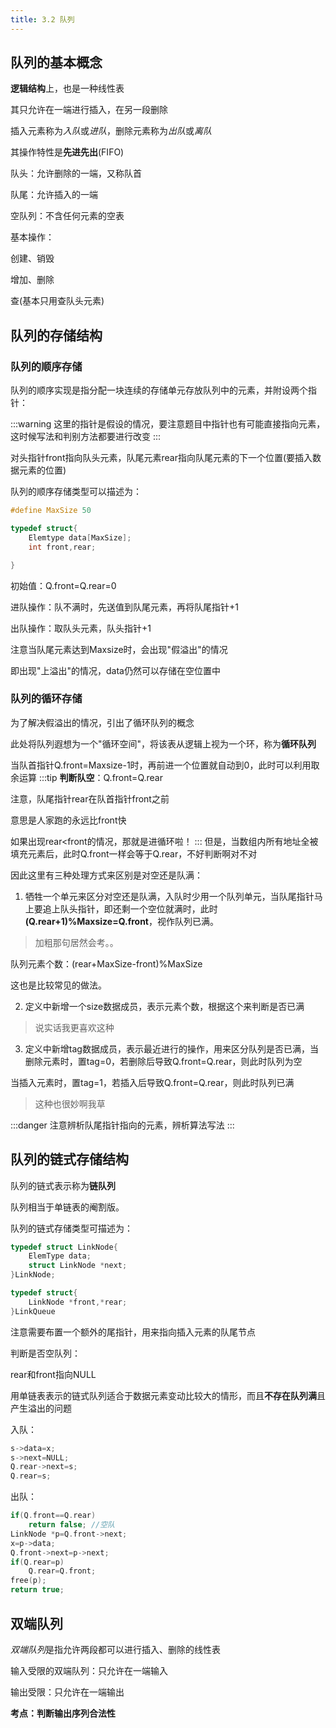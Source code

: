 ```yaml
---
title: 3.2 队列
---
```


## 队列的基本概念

**逻辑结构**上，也是一种线性表

其只允许在一端进行插入，在另一段删除

插入元素称为*入队*或*进队*，删除元素称为*出队*或*离队*

其操作特性是**先进先出**(FIFO)

队头：允许删除的一端，又称队首

队尾：允许插入的一端

空队列：不含任何元素的空表

基本操作：

创建、销毁

增加、删除

查(基本只用查队头元素)



## 队列的存储结构

### 队列的顺序存储

队列的顺序实现是指分配一块连续的存储单元存放队列中的元素，并附设两个指针：

:::warning
这里的指针是假设的情况，要注意题目中指针也有可能直接指向元素，这时候写法和判别方法都要进行改变
:::

对头指针front指向队头元素，队尾元素rear指向队尾元素的下一个位置(要插入数据元素的位置)

队列的顺序存储类型可以描述为：

```c
#define MaxSize 50

typedef struct{
    Elemtype data[MaxSize];
    int front,rear;

}
```

初始值：Q.front=Q.rear=0

进队操作：队不满时，先送值到队尾元素，再将队尾指针+1

出队操作：取队头元素，队头指针+1

注意当队尾元素达到Maxsize时，会出现"假溢出"的情况

即出现"上溢出"的情况，data仍然可以存储在空位置中

### 队列的循环存储

为了解决假溢出的情况，引出了循环队列的概念

此处将队列遐想为一个"循环空间"，将该表从逻辑上视为一个环，称为**循环队列**

当队首指针Q.front=Maxsize-1时，再前进一个位置就自动到0，此时可以利用取余运算
:::tip
**判断队空**：Q.front=Q.rear

注意，队尾指针rear在队首指针front之前

意思是人家跑的永远比front快

如果出现rear\<front的情况，那就是进循环啦！
:::
但是，当数组内所有地址全被填充元素后，此时Q.front一样会等于Q.rear，不好判断啊对不对

因此这里有三种处理方式来区别是对空还是队满：

1. 牺牲一个单元来区分对空还是队满，入队时少用一个队列单元，当队尾指针马上要追上队头指针，即还剩一个空位就满时，此时<b>(Q.rear+1)%Maxsize=Q.front</b>，视作队列已满。

>加粗那句居然会考。。

队列元素个数：(rear+MaxSize-front)%MaxSize

这也是比较常见的做法。

2. 定义中新增一个size数据成员，表示元素个数，根据这个来判断是否已满

>说实话我更喜欢这种

3. 定义中新增tag数据成员，表示最近进行的操作，用来区分队列是否已满，当删除元素时，置tag=0，若删除后导致Q.front=Q.rear，则此时队列为空

当插入元素时，置tag=1，若插入后导致Q.front=Q.rear，则此时队列已满

>这种也很妙啊我草

:::danger
注意辨析队尾指针指向的元素，辨析算法写法
:::

## 队列的链式存储结构

队列的链式表示称为**链队列**

队列相当于单链表的阉割版。

队列的链式存储类型可描述为：

```c
typedef struct LinkNode{
    ElemType data;
    struct LinkNode *next;
}LinkNode;

typedef struct{
    LinkNode *front,*rear;
}LinkQueue
```

注意需要布置一个额外的尾指针，用来指向插入元素的队尾节点

判断是否空队列：

rear和front指向NULL

用单链表表示的链式队列适合于数据元素变动比较大的情形，而且**不存在队列满**且产生溢出的问题

入队：
```c
s->data=x;
s->next=NULL;
Q.rear->next=s;
Q.rear=s;

```
出队：
```c
if(Q.front==Q.rear)
    return false; //空队
LinkNode *p=Q.front->next;
x=p->data;
Q.front->next=p->next;
if(Q.rear=p)
    Q.rear=Q.front;
free(p);
return true;
```

## 双端队列

*双端队列*是指允许两段都可以进行插入、删除的线性表

输入受限的双端队列：只允许在一端输入

输出受限：只允许在一端输出

**考点：判断输出序列合法性**







